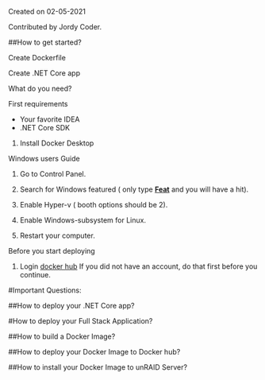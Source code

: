 Created on 02-05-2021

Contributed by Jordy Coder.



##How to get started?

Create Dockerfile

Create .NET Core app

What do you need?

First requirements
- Your favorite IDEA
- .NET Core SDK


1. Install Docker Desktop

Windows users Guide

1. Go to Control Panel.

2. Search for Windows featured ( only type <b><u>Feat</b></u> and you will have a hit).

3. Enable Hyper-v ( booth options should be 2).

4. Enable Windows-subsystem for Linux.

5. Restart your computer.

Before you start deploying
1. Login [docker hub](https://hub.docker.com/)
   If you did not have an account, do that first before you continue.



#Important Questions:

##How to deploy your .NET Core app?

#How to deploy your Full Stack Application?

##How to build a Docker Image?

##How to deploy your Docker Image to Docker hub?

##How to install your Docker Image to unRAID Server?
